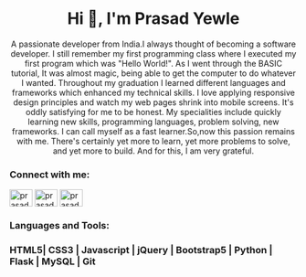 <h1 align="center">Hi 👋, I'm Prasad Yewle</h1>
<p align="center">A passionate developer from India.I always thought of becoming a software developer. I still remember my first programming class where I executed my first program which was "Hello World!". As I went through the BASIC tutorial, It was almost magic, being able to get the computer to do whatever I wanted. Throughout my graduation I learned different languages and frameworks which enhanced my technical skills. I love applying responsive design principles and watch my web pages shrink into mobile screens. It's oddly satisfying for me to be honest. My specialities include quickly learning new skills, programming languages, problem solving, new frameworks. I can call myself as a fast learner.So,now this passion remains with me. There's certainly yet more to learn, yet more problems to solve, and yet more to build. And for this, I am very grateful.</p>

<h3 align="left">Connect with me:</h3>
<p align="left">
<a href="https://www.linkedin.com/in/prasad-yewle-a686111b1?lipi=urn%3Ali%3Apage%3Ad_flagship3_profile_view_base_contact_details%3BbJtrs6WKQJqD3m2G%2B0PUFw%3D%3D" target="blank"><img align="center" src="https://raw.githubusercontent.com/rahuldkjain/github-profile-readme-generator/master/src/images/icons/Social/linked-in-alt.svg" alt="prasad-yewle" height="30" width="40" /></a>
<a href="https://www.facebook.com/prasad.yewle" target="blank"><img align="center" src="https://raw.githubusercontent.com/rahuldkjain/github-profile-readme-generator/master/src/images/icons/Social/facebook.svg" alt="prasad yewle" height="30" width="40" /></a>
<a href="https://instagram.com/prasad_yewle" target="blank"><img align="center" src="https://raw.githubusercontent.com/rahuldkjain/github-profile-readme-generator/master/src/images/icons/Social/instagram.svg" alt="prasad_yewle" height="30" width="40" /></a>
</p>

<h3 align="left">Languages and Tools:</h3>
<h3>HTML5| CSS3 | Javascript | jQuery | Bootstrap5 | Python | Flask | MySQL | Git </h3>



